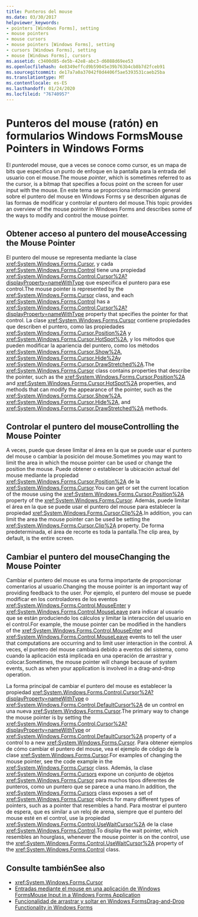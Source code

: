 ```yaml
---
title: Punteros del mouse
ms.date: 03/30/2017
helpviewer_keywords:
- pointers [Windows Forms], setting
- mouse pointers
- mouse cursors
- mouse pointers [Windows Forms], setting
- cursors [Windows Forms], setting
- mouse [Windows Forms], cursors
ms.assetid: c3400d85-de5b-42e8-abc3-d6088d69ee53
ms.openlocfilehash: 4e8349effcd9b59045e39b763b4cb8b7d2fceb91
ms.sourcegitcommit: de17a7a0a37042f0d4406f5ae5393531caeb25ba
ms.translationtype: MT
ms.contentlocale: es-ES
ms.lasthandoff: 01/24/2020
ms.locfileid: "76740957"
---
```

# <a name="mouse-pointers-in-windows-forms"></a><span data-ttu-id="84bf4-102">Punteros del mouse (ratón) en formularios Windows Forms</span><span class="sxs-lookup"><span data-stu-id="84bf4-102">Mouse Pointers in Windows Forms</span></span>
<span data-ttu-id="84bf4-103">El *puntero*del mouse, que a veces se conoce como cursor, es un mapa de bits que especifica un punto de enfoque en la pantalla para la entrada del usuario con el mouse.</span><span class="sxs-lookup"><span data-stu-id="84bf4-103">The mouse *pointer*, which is sometimes referred to as the cursor, is a bitmap that specifies a focus point on the screen for user input with the mouse.</span></span> <span data-ttu-id="84bf4-104">En este tema se proporciona información general sobre el puntero del mouse en Windows Forms y se describen algunas de las formas de modificar y controlar el puntero del mouse.</span><span class="sxs-lookup"><span data-stu-id="84bf4-104">This topic provides an overview of the mouse pointer in Windows Forms and describes some of the ways to modify and control the mouse pointer.</span></span>  
  
## <a name="accessing-the-mouse-pointer"></a><span data-ttu-id="84bf4-105">Obtener acceso al puntero del mouse</span><span class="sxs-lookup"><span data-stu-id="84bf4-105">Accessing the Mouse Pointer</span></span>  
 <span data-ttu-id="84bf4-106">El puntero del mouse se representa mediante la clase <xref:System.Windows.Forms.Cursor>, y cada <xref:System.Windows.Forms.Control> tiene una propiedad <xref:System.Windows.Forms.Control.Cursor%2A?displayProperty=nameWithType> que especifica el puntero para ese control.</span><span class="sxs-lookup"><span data-stu-id="84bf4-106">The mouse pointer is represented by the <xref:System.Windows.Forms.Cursor> class, and each <xref:System.Windows.Forms.Control> has a <xref:System.Windows.Forms.Control.Cursor%2A?displayProperty=nameWithType> property that specifies the pointer for that control.</span></span> <span data-ttu-id="84bf4-107">La clase <xref:System.Windows.Forms.Cursor> contiene propiedades que describen el puntero, como las propiedades <xref:System.Windows.Forms.Cursor.Position%2A> y <xref:System.Windows.Forms.Cursor.HotSpot%2A>, y los métodos que pueden modificar la apariencia del puntero, como los métodos <xref:System.Windows.Forms.Cursor.Show%2A>, <xref:System.Windows.Forms.Cursor.Hide%2A>y <xref:System.Windows.Forms.Cursor.DrawStretched%2A>.</span><span class="sxs-lookup"><span data-stu-id="84bf4-107">The <xref:System.Windows.Forms.Cursor> class contains properties that describe the pointer, such as the <xref:System.Windows.Forms.Cursor.Position%2A> and <xref:System.Windows.Forms.Cursor.HotSpot%2A> properties, and methods that can modify the appearance of the pointer, such as the <xref:System.Windows.Forms.Cursor.Show%2A>, <xref:System.Windows.Forms.Cursor.Hide%2A>, and <xref:System.Windows.Forms.Cursor.DrawStretched%2A> methods.</span></span>  
  
## <a name="controlling-the-mouse-pointer"></a><span data-ttu-id="84bf4-108">Controlar el puntero del mouse</span><span class="sxs-lookup"><span data-stu-id="84bf4-108">Controlling the Mouse Pointer</span></span>  
 <span data-ttu-id="84bf4-109">A veces, puede que desee limitar el área en la que se puede usar el puntero del mouse o cambiar la posición del mouse.</span><span class="sxs-lookup"><span data-stu-id="84bf4-109">Sometimes you may want to limit the area in which the mouse pointer can be used or change the position the mouse.</span></span> <span data-ttu-id="84bf4-110">Puede obtener o establecer la ubicación actual del mouse mediante la propiedad <xref:System.Windows.Forms.Cursor.Position%2A> de la <xref:System.Windows.Forms.Cursor>.</span><span class="sxs-lookup"><span data-stu-id="84bf4-110">You can get or set the current location of the mouse using the <xref:System.Windows.Forms.Cursor.Position%2A> property of the <xref:System.Windows.Forms.Cursor>.</span></span> <span data-ttu-id="84bf4-111">Además, puede limitar el área en la que se puede usar el puntero del mouse para establecer la propiedad <xref:System.Windows.Forms.Cursor.Clip%2A>.</span><span class="sxs-lookup"><span data-stu-id="84bf4-111">In addition, you can limit the area the mouse pointer can be used be setting the <xref:System.Windows.Forms.Cursor.Clip%2A> property.</span></span> <span data-ttu-id="84bf4-112">De forma predeterminada, el área de recorte es toda la pantalla.</span><span class="sxs-lookup"><span data-stu-id="84bf4-112">The clip area, by default, is the entire screen.</span></span>  
  
## <a name="changing-the-mouse-pointer"></a><span data-ttu-id="84bf4-113">Cambiar el puntero del mouse</span><span class="sxs-lookup"><span data-stu-id="84bf4-113">Changing the Mouse Pointer</span></span>  
 <span data-ttu-id="84bf4-114">Cambiar el puntero del mouse es una forma importante de proporcionar comentarios al usuario.</span><span class="sxs-lookup"><span data-stu-id="84bf4-114">Changing the mouse pointer is an important way of providing feedback to the user.</span></span> <span data-ttu-id="84bf4-115">Por ejemplo, el puntero del mouse se puede modificar en los controladores de los eventos <xref:System.Windows.Forms.Control.MouseEnter> y <xref:System.Windows.Forms.Control.MouseLeave> para indicar al usuario que se están produciendo los cálculos y limitar la interacción del usuario en el control.</span><span class="sxs-lookup"><span data-stu-id="84bf4-115">For example, the mouse pointer can be modified in the handlers of the <xref:System.Windows.Forms.Control.MouseEnter> and <xref:System.Windows.Forms.Control.MouseLeave> events to tell the user that computations are occurring and to limit user interaction in the control.</span></span> <span data-ttu-id="84bf4-116">A veces, el puntero del mouse cambiará debido a eventos del sistema, como cuando la aplicación está implicada en una operación de arrastrar y colocar.</span><span class="sxs-lookup"><span data-stu-id="84bf4-116">Sometimes, the mouse pointer will change because of system events, such as when your application is involved in a drag-and-drop operation.</span></span>  
  
 <span data-ttu-id="84bf4-117">La forma principal de cambiar el puntero del mouse es establecer la propiedad <xref:System.Windows.Forms.Control.Cursor%2A?displayProperty=nameWithType> o <xref:System.Windows.Forms.Control.DefaultCursor%2A> de un control en una nueva <xref:System.Windows.Forms.Cursor>.</span><span class="sxs-lookup"><span data-stu-id="84bf4-117">The primary way to change the mouse pointer is by setting the <xref:System.Windows.Forms.Control.Cursor%2A?displayProperty=nameWithType> or <xref:System.Windows.Forms.Control.DefaultCursor%2A> property of a control to a new <xref:System.Windows.Forms.Cursor>.</span></span> <span data-ttu-id="84bf4-118">Para obtener ejemplos de cómo cambiar el puntero del mouse, vea el ejemplo de código de la clase <xref:System.Windows.Forms.Cursor>.</span><span class="sxs-lookup"><span data-stu-id="84bf4-118">For examples of changing the mouse pointer, see the code example in the <xref:System.Windows.Forms.Cursor> class.</span></span> <span data-ttu-id="84bf4-119">Además, la clase <xref:System.Windows.Forms.Cursors> expone un conjunto de objetos <xref:System.Windows.Forms.Cursor> para muchos tipos diferentes de punteros, como un puntero que se parece a una mano.</span><span class="sxs-lookup"><span data-stu-id="84bf4-119">In addition, the <xref:System.Windows.Forms.Cursors> class exposes a set of <xref:System.Windows.Forms.Cursor> objects for many different types of pointers, such as a pointer that resembles a hand.</span></span> <span data-ttu-id="84bf4-120">Para mostrar el puntero de espera, que es similar a un reloj de arena, siempre que el puntero del mouse esté en el control, use la propiedad <xref:System.Windows.Forms.Control.UseWaitCursor%2A> de la clase <xref:System.Windows.Forms.Control>.</span><span class="sxs-lookup"><span data-stu-id="84bf4-120">To display the wait pointer, which resembles an hourglass, whenever the mouse pointer is on the control, use the <xref:System.Windows.Forms.Control.UseWaitCursor%2A> property of the <xref:System.Windows.Forms.Control> class.</span></span>  
  
## <a name="see-also"></a><span data-ttu-id="84bf4-121">Consulte también</span><span class="sxs-lookup"><span data-stu-id="84bf4-121">See also</span></span>

- <xref:System.Windows.Forms.Cursor>
- [<span data-ttu-id="84bf4-122">Entradas mediante el mouse en una aplicación de Windows Forms</span><span class="sxs-lookup"><span data-stu-id="84bf4-122">Mouse Input in a Windows Forms Application</span></span>](mouse-input-in-a-windows-forms-application.md)
- [<span data-ttu-id="84bf4-123">Funcionalidad de arrastrar y soltar en Windows Forms</span><span class="sxs-lookup"><span data-stu-id="84bf4-123">Drag-and-Drop Functionality in Windows Forms</span></span>](drag-and-drop-functionality-in-windows-forms.md)

